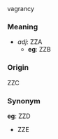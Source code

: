 vagrancy
### Meaning
+ _adj_: ZZA
    + __eg__: ZZB

### Origin

ZZC

### Synonym

__eg__: ZZD

+ ZZE


